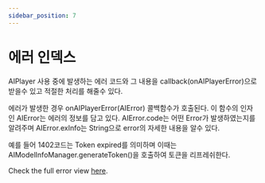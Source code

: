 ```yaml
---
sidebar_position: 7
---
```


#  에러 인덱스

AIPlayer 사용 중에 발생하는 에러 코드와 그 내용을 callback(onAIPlayerError)으로 받을수 있고 적절한 처리를 해줄수 있다. 

에러가 발생한 경우 onAIPlayerError(AIError) 콜백함수가 호출된다. 이 함수의 인자인 AIError는 에러의 정보를 담고 있다. AIError.code는 어떤 Error가 발생하였는지를 알려주며 AIError.exInfo는 String으로 error의 자세한 내용을 알수 있다. 

예를 들어 1402코드는 Token expired를 의미하며 이때는 AIModelInfoManager.generateToken()을 호출하여 토큰을 리프레쉬한다. 

Check the full error view [here](https://ai-platform-prd.s3.ap-northeast-2.amazonaws.com/aihuman/docs/Deepbrain-AIHuman-Error-Code-V1.1.pdf).
